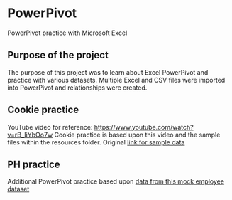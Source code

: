 # PowerPivot
PowerPivot practice with Microsoft Excel

## Purpose of the project

The purpose of this project was to learn about Excel PowerPivot and practice with various datasets.  Multiple Excel and CSV files were imported into PowerPivot and relationships were created.

## Cookie practice

YouTube video for reference:  https://www.youtube.com/watch?v=rB_IiYbOo7w
Cookie practice is based upon this video and the sample files within the resources folder.  Original [link for sample data](https://www.youtube.com/redirect?event=video_description&redir_token=QUFFLUhqa01GT0ZpZHhzU0VQa0lfUFVBcDV1WDQwRWxVZ3xBQ3Jtc0tsZ2RaNXhLWXhaUWNFR3FlelhsUkU2cUNPdEV1eS1acXdzX2ZUVFhraFUwTzQ1TmNSRjFZenVkWlR3X2c2UjEtMmlFa2FfZEF4ODk5OUZkUzBNWXgxUi1wNGVrc0pPbnVsU0tpTkhSNl9ISUg2cV9kWQ&q=https%3A%2F%2F1drv.ms%2Fu%2Fs%21AmxrofZZlZ-whK1SwYVw2ecGaxrcmw%3Fe%3Dfx6IQa)

## PH practice

Additional PowerPivot practice based upon [data from this mock employee dataset](https://github.com/js816/Pewlett-Hackard-Analysis)

